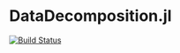 # DataDecomposition.jl

[![Build Status](https://travis-ci.org/trthatcher/DataDecomposition.jl.jl.svg?branch=master)](https://travis-ci.org/trthatcher/DataDecomposition.jl.jl)
